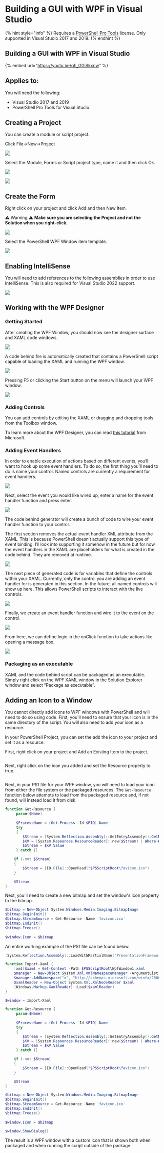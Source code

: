 # Building a GUI with WPF in Visual Studio

{% hint style="info" %}
Requires a [PowerShell Pro Tools](https://ironmansoftware.com/poshtools) license. Only supported in Visual Studio 2017 and 2019.
{% endhint %}

## Building a GUI with WPF in Visual Studio

{% embed url="https://youtu.be/qh_GGiSkxnw" %}



## Applies to:

You will need the following:

* Visual Studio 2017 and 2019
* PowerShell Pro Tools for Visual Studio

## Creating a Project

You can create a module or script project.

Click File->New->Project

![](https://i0.wp.com/wandering.life/wp-content/uploads/2017/04/newproject.png?resize=581%2C155)

Select the Module, Forms or Script project type, name it and then click Ok.

![](<../../../.gitbook/assets/image (1) (2).png>)

![](<../../../.gitbook/assets/image (3).png>)

## Create the Form

Right click on your project and click Add and then New Item.

⚠ Warning ⚠ **Make sure you are selecting the Project and not the Solution when you right-click.**

![](https://i1.wp.com/wandering.life/wp-content/uploads/2017/04/newitem.png?resize=481%2C222)

Select the PowerShell WPF Window item template.

![](https://i2.wp.com/wandering.life/wp-content/uploads/2017/05/newWpfItem.png?resize=1024%2C709)

## Enabling IntelliSense&#x20;

You will need to add references to the following assemblies in order to use IntelliSense. This is also required for Visual Studio 2022 support.&#x20;

![](<../../../.gitbook/assets/image (81).png>)

## Working with the WPF Designer

### Getting Started

After creating the WPF Window, you should now see the designer surface and XAML code windows.

![](https://i2.wp.com/wandering.life/wp-content/uploads/2017/05/WpfDesigner.png?resize=1024%2C805)

A code behind file is automatically created that contains a PowerShell script capable of loading the XAML and running the WPF window.

![](https://i0.wp.com/wandering.life/wp-content/uploads/2017/05/codeBehind.png?resize=1200%2C226)

Pressing F5 or clicking the Start button on the menu will launch your WPF window.

![](https://i2.wp.com/wandering.life/wp-content/uploads/2017/05/debuggingWpf.png?resize=768%2C724)

### Adding Controls

You can add controls by editing the XAML or dragging and dropping tools from the Toolbox window.

To learn more about the WPF Designer, you can read [this tutorial](https://msdn.microsoft.com/en-us/library/hh921077.aspx) from Microsoft.

### Adding Event Handlers

In order to enable execution of actions based on different events, you’ll want to hook up some event handlers. To do so, the first thing you’ll need to do is name your control. Named controls are currently a requirement for event handlers.

![](https://i1.wp.com/wandering.life/wp-content/uploads/2017/05/myButton.png?fit=521%2C149\&ssl=1)

Next, select the event you would like wired up, enter a name for the event handler function and press enter.

![](https://i2.wp.com/wandering.life/wp-content/uploads/2017/05/addEventHandler.png?fit=675%2C453\&ssl=1)

The code behind generator will create a bunch of code to wire your event handler function to your control.

The first section removes the actual event handler XML attribute from the XAML. This is because PowerShell doesn’t actually support this type of event binding. I’ll look into supporting it somehow in the future but for now the event handlers in the XAML are placeholders for what is created in the code behind. They are removed at runtime.

![](https://i2.wp.com/wandering.life/wp-content/uploads/2017/05/RemoveEventHandlers.png?resize=1024%2C197)

The next piece of generated code is for variables that define the controls within your XAML. Currently, only the control you are adding an event handler for is generated in this section. In the future, all named controls will show up here. This allows PowerShell scripts to interact with the live controls.

![](https://i1.wp.com/wandering.life/wp-content/uploads/2017/05/controlVariables.png?resize=800%2C102)

Finally, we create an event handler function and wire it to the event on the control.

![](https://i2.wp.com/wandering.life/wp-content/uploads/2017/05/eventHandler.png?resize=800%2C294)

From here, we can define logic in the onClick function to take actions like opening a message box.

![](https://i0.wp.com/wandering.life/wp-content/uploads/2017/05/hey.png?resize=600%2C482)

### Packaging as an executable

XAML and the code behind script can be packaged as an executable. Simply right click on the WPF XAML window in the Solution Explorer window and select “Package as executable”.

## Adding an Icon to a Window

You cannot directly add icons to WPF windows with PowerShell and will need to do so using code. First, you'll need to ensure that your icon is in the same directory of the script. You will also need to add your icon as a resource.&#x20;

In your PowerShell Project, you can set the add the icon to your project and set it as a resource.&#x20;

First, right click on your project and Add an Existing Item to the project.&#x20;

<figure><img src="../../../.gitbook/assets/image (8).png" alt=""><figcaption></figcaption></figure>

Next, right click on the icon you added and set the Resource property to true.&#x20;

<figure><img src="../../../.gitbook/assets/image (1) (3).png" alt=""><figcaption></figcaption></figure>

Next, in your PS1 file for your WPF window, you will need to load your icon from either the file system or the packaged resources. The `Get-Resource` function below attempts to load from the packaged resource and, if not found, will instead load it from disk.&#x20;

```powershell
function Get-Resource {
     param($Name)
     
     $ProcessName = (Get-Process -Id $PID).Name
     try 
     {
        $Stream = [System.Reflection.Assembly]::GetEntryAssembly().GetManifestResourceStream("$ProcessName.g.resources")
        $KV = [System.Resources.ResourceReader]::new($Stream) | Where-Object Key -EQ $Name
        $Stream = $KV.Value
     } catch {}

    if (-not $Stream)
    {
        $Stream = [IO.File]::OpenRead("$PSScriptRoot\favicon.ico")
    }

    $Stream
}
```

Next, you'll need to create a new bitmap and set the window's icon property to the bitmap.&#x20;

```powershell
$bitmap = New-Object System.Windows.Media.Imaging.BitmapImage
$bitmap.BeginInit()
$bitmap.StreamSource = Get-Resource -Name 'favicon.ico'
$bitmap.EndInit()
$bitmap.Freeze()
 
$window.Icon = $bitmap
```

An entire working example of the PS1 file can be found below.&#x20;

```powershell
[System.Reflection.Assembly]::LoadWithPartialName("PresentationFramework") | Out-Null

function Import-Xaml {
	[xml]$xaml = Get-Content -Path $PSScriptRoot\WpfWindow1.xaml
	$manager = New-Object System.Xml.XmlNamespaceManager -ArgumentList $xaml.NameTable
	$manager.AddNamespace("x", "http://schemas.microsoft.com/winfx/2006/xaml");
	$xamlReader = New-Object System.Xml.XmlNodeReader $xaml
	[Windows.Markup.XamlReader]::Load($xamlReader)
}

$window = Import-Xaml

function Get-Resource {
     param($Name)
     
     $ProcessName = (Get-Process -Id $PID).Name
     try 
     {
        $Stream = [System.Reflection.Assembly]::GetEntryAssembly().GetManifestResourceStream("$ProcessName.g.resources")
        $KV = [System.Resources.ResourceReader]::new($Stream) | Where-Object Key -EQ $Name
        $Stream = $KV.Value
     } catch {}

    if (-not $Stream)
    {
        $Stream = [IO.File]::OpenRead("$PSScriptRoot\favicon.ico")
    }

    $Stream
}

$bitmap = New-Object System.Windows.Media.Imaging.BitmapImage
$bitmap.BeginInit()
$bitmap.StreamSource = Get-Resource -Name 'favicon.ico'
$bitmap.EndInit()
$bitmap.Freeze()
 
$window.Icon = $bitmap

$window.ShowDialog()
```

The result is a WPF window with a custom icon that is shown both when packaged and when running the script outside of the package.&#x20;

<figure><img src="../../../.gitbook/assets/image (4).png" alt=""><figcaption></figcaption></figure>
